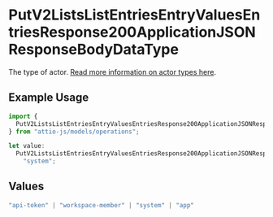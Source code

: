 # PutV2ListsListEntriesEntryValuesEntriesResponse200ApplicationJSONResponseBodyDataType

The type of actor. [Read more information on actor types here](/docs/actors).

## Example Usage

```typescript
import {
  PutV2ListsListEntriesEntryValuesEntriesResponse200ApplicationJSONResponseBodyDataType,
} from "attio-js/models/operations";

let value:
  PutV2ListsListEntriesEntryValuesEntriesResponse200ApplicationJSONResponseBodyDataType =
    "system";
```

## Values

```typescript
"api-token" | "workspace-member" | "system" | "app"
```